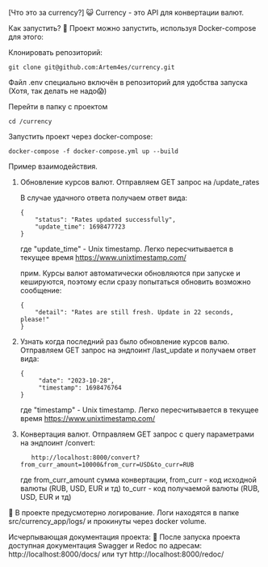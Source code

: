 [Что это за currency?] 😺
Currency - это API для конвертации валют.

Как запустить? 👾
Проект можно запустить, используя Docker-compose для этого:

Клонировать репозиторий:

```
git clone git@github.com:Artem4es/currency.git
```
Файл .env специально включён в репозиторий для удобства запуска (Хотя, так делать не надо😱)

Перейти в папку с проектом
```
cd /currency
```

Запустить проект через docker-compose:

```
docker-compose -f docker-compose.yml up --build
```

Пример взаимодействия.

1. Обновление курсов валют. Отправляем GET запрос на /update_rates
    
    В случае удачного ответа получаем ответ вида:
    
    ```
    {
        "status": "Rates updated successfully",
        "update_time": 1698477723
    }
    ```
   где "update_time" - Unix timestamp. Легко пересчитывается в текущее время https://www.unixtimestamp.com/

    прим. Курсы валют автоматически обновляются при запуске и кешируются, поэтому если сразу попытаться обновить возможно сообщение:
    
    ```
    {
        "detail": "Rates are still fresh. Update in 22 seconds, please!"
    }
    ```

2. Узнать когда последний раз было обновление курсов валю. Отправляем GET запрос на эндпоинт /last_update и получаем ответ вида:
   
   ```
   {
        "date": "2023-10-28",
        "timestamp": 1698476764
   }
   ```
    где "timestamp" - Unix timestamp. Легко пересчитывается в текущее время https://www.unixtimestamp.com/


3. Конвертация валют. Отправляем GET запрос с query параметрами на эндпоинт /convert:
   
   ```
      http://localhost:8000/convert?from_curr_amount=10000&from_curr=USD&to_curr=RUB
   ```
    где from_curr_amount cумма конвертации,
    from_curr - код исходной валюты (RUB, USD, EUR и тд)
    to_curr -  код получаемой валюты (RUB, USD, EUR и тд)

📜 В проекте предусмотерно логирование. Логи находятся в папке src/currency_app/logs/ и прокинуты через docker volume.

Исчерпывающая документация проекта: 📘
После запуска проекта доступная документация Swagger и Redoc по адресам: http://localhost:8000/docs/ или тут http://localhost:8000/redoc/
